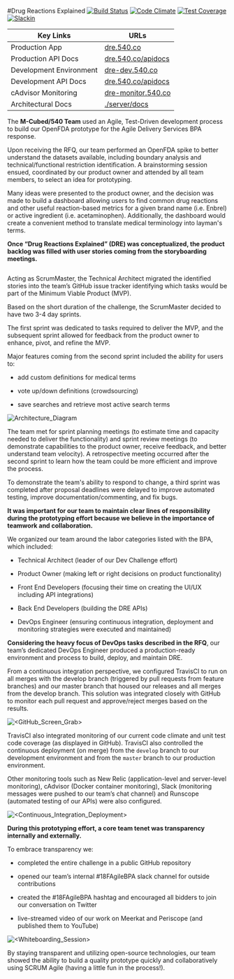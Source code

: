 #Drug Reactions Explained
[![Build Status](https://travis-ci.org/540co/ads-bpa.svg?branch=master)](https://travis-ci.org/540co/ads-bpa)
[![Code Climate](https://codeclimate.com/github/540co/ads-bpa/badges/gpa.svg)](https://codeclimate.com/github/540co/ads-bpa)
[![Test Coverage](https://codeclimate.com/github/540co/ads-bpa/badges/coverage.svg)](https://codeclimate.com/github/540co/ads-bpa/coverage)
[![Slackin](https://slackin.540.co/badge.svg)](https://slackin.540.co)


Key Links  | URLs 
 ------------- | ------------- 
 Production App    | [dre.540.co](https://dre.540.co)   
 Production API Docs    | [dre.540.co/apidocs](https://dre.540.co/apidocs) 
 Development Environment    | [dre-dev.540.co](https://dre-dev.540.co) 
 Development API Docs    | [dre.540.co/apidocs](https://dre.540.co/apidocs) 
 cAdvisor Monitoring    | [dre-monitor.540.co](https://dre-monitor.540.co) 
 Architectural Docs    | [./server/docs](https://github.com/540co/ads-bpa/blob/master/server/docs)



The **M-Cubed/540 Team** used an Agile, Test-Driven development process to build our OpenFDA prototype for the Agile Delivery Services BPA response.  

Upon receiving the RFQ, our team performed an OpenFDA spike to better understand the datasets available, including boundary analysis and technical/functional restriction identification.  A brainstorming session ensued, coordinated by our product owner and attended by all team members, to select an idea for prototyping.  

Many ideas were presented to the product owner, and the decision was made to build a dashboard allowing users to find common drug reactions and other useful reaction-based metrics for a given brand name (i.e. Enbrel) or active ingredient (i.e. acetaminophen).  Additionally, the dashboard would create a convenient method to translate medical terminology into layman's terms.

**Once “Drug Reactions Explained” (DRE) was conceptualized, the product backlog was filled with user stories coming from the storyboarding meetings.** 
 
![<Whiteboard>](./server/docs/other/Whiteboard.jpg)

Acting as ScrumMaster, the Technical Architect migrated the identified stories into the team’s GitHub issue tracker identifying which tasks would be part of the Minimum Viable Product (MVP).  

Based on the short duration of the challenge, the ScrumMaster decided to have two 3-4 day sprints.

The first sprint was dedicated to tasks required to deliver the MVP, and the subsequent sprint allowed for feedback from the product owner to enhance, pivot, and refine the MVP.  

Major features coming from the second sprint included the ability for users to:

* add custom definitions for medical terms

* vote up/down definitions (crowdsourcing)

* save searches and retrieve most active search terms  

![Architecture_Diagram](./server/docs/architecture/architecture_diagram.png)

The team met for sprint planning meetings (to estimate time and capacity needed to deliver the functionality) and sprint review meetings (to demonstrate capabilities to the product owner, receive feedback, and better understand team velocity).  A retrospective meeting occurred after the second sprint to learn how the team could be more efficient and improve the process.

To demonstrate the team's ability to respond to change, a third sprint was completed after proposal deadlines were delayed to improve automated testing, improve documentation/commenting, and fix bugs.

**It was important for our team to maintain clear lines of responsibility during the prototyping effort because we believe in the importance of teamwork and collaboration.**

We organized our team around the labor categories listed with the BPA, which included:

* Technical Architect (leader of our Dev Challenge effort)

* Product Owner (making left or right decisions on product functionality)

* Front End Developers (focusing their time on creating the UI/UX including API integrations)

* Back End Developers (building the DRE APIs)

* DevOps Engineer (ensuring continuous integration, deployment and monitoring strategies were executed and maintained)  

**Considering the heavy focus of DevOps tasks described in the RFQ**, our team’s dedicated DevOps Engineer produced a production-ready environment and process to build, deploy, and maintain DRE.  

From a continuous integration perspective, we configured TravisCI to run on all merges with the develop branch (triggered by pull requests from feature branches) and our master branch that housed our releases and all merges from the develop branch.  This solution was integrated closely with GitHub to monitor each pull request and approve/reject merges based on the results.  

![<GitHub_Screen_Grab>](./server/docs/other/GitHub_Screen_Grab.jpg)

TravisCI also integrated monitoring of our current code climate and unit test code coverage (as displayed in GitHub).  TravisCI also controlled the continuous deployment (on merge) from the `develop` branch to our development environment and from the `master` branch to our production environment.  

Other monitoring tools such as New Relic (application-level and server-level monitoring), cAdvisor (Docker container monitoring), Slack (monitoring messages were pushed to our team’s chat channel) and Runscope (automated testing of our APIs) were also configured.

![<Continuous_Integration_Deployment>](./server/docs/architecture/continuous_integration_deployment.png)

**During this prototyping effort, a core team tenet was transparency internally and externally.**

To embrace transparency we:

* completed the entire challenge in a public GitHub repository

* opened our team’s internal #18FAgileBPA slack channel for outside contributions

* created the #18FAgileBPA hashtag and encouraged all bidders to join our conversation on Twitter

* live-streamed video of our work on Meerkat and Periscope (and published them to YouTube)

![<Whiteboarding_Session>](./server/docs/other/Whiteboarding_Session.jpg)

By staying transparent and utilizing open-source technologies, our team showed the ability to build a quality prototype quickly and collaboratively using SCRUM Agile (having a little fun in the process!). 
